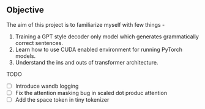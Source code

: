 ## Objective

The aim of this project is to familiarize myself with few things -

1. Training a GPT style decoder only model which generates grammatically correct sentences.
2. Learn how to use CUDA enabled environment for running PyTorch models.
3. Understand the ins and outs of transformer architecture.

TODO

- [ ] Introduce wandb logging
- [ ] Fix the attention masking bug in scaled dot produc attention
- [ ] Add the space token in tiny tokenizer
